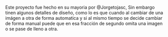Este proyecto fue hecho en su mayoria por @Jorgetojasc, Sin embargo tinen algunos detalles de diseño, como lo es que cuando al cambiar de una imágen a otra de forma automatica y si al mismo tiempo se decide cambiar de forma manual puede que en esa fracción de segundo omita una imagen o se pase de lleno a otra.